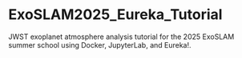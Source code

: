 # ExoSLAM2025_Eureka_Tutorial
JWST exoplanet atmosphere analysis tutorial for the 2025 ExoSLAM summer school using Docker, JupyterLab, and Eureka!.
